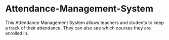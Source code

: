 # Attendance-Management-System
This Attendance Management System allows teachers and students to keep a track of their attendance. They can also see which courses they are enrolled in.
